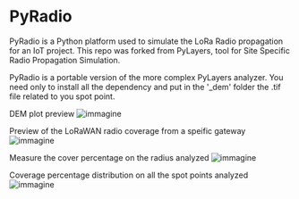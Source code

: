 # PyRadio
PyRadio is a Python platform used to simulate the LoRa Radio propagation for an IoT project. This repo was forked from PyLayers, tool for Site Specific Radio Propagation Simulation.

PyRadio is a portable version of the more complex PyLayers analyzer. You need only to install all the dependency and put in the '_dem' folder the .tif file related to you spot point.

DEM plot preview
![immagine](https://user-images.githubusercontent.com/75024892/179954520-b2702c28-735c-4c93-aee7-70f012dc0481.png)

Preview of the LoRaWAN radio coverage from a speific gateway
![immagine](https://user-images.githubusercontent.com/75024892/179952259-c91f45bd-7a04-471f-9b00-09e540905ac0.png)

Measure the cover percentage on the radius analyzed
![immagine](https://user-images.githubusercontent.com/75024892/179952666-8ac560ef-07cd-490e-9dce-003c1b3db4e9.png)

Coverage percentage distribution on all the spot points analyzed
![immagine](https://user-images.githubusercontent.com/75024892/179953282-2a13fb3c-3108-484e-aca4-2dff7d3f0491.png)
